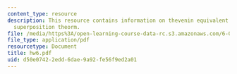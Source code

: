 ```yaml
---
content_type: resource
description: This resource contains information on thevenin equivalent circuits and
  superposition theorm.
file: /media/https%3A/open-learning-course-data-rc.s3.amazonaws.com/6-071j-introduction-to-electronics-signals-and-measurement-spring-2006/d50e07422edd6dae9a92fe56f9ed2a01_hw6.pdf
file_type: application/pdf
resourcetype: Document
title: hw6.pdf
uid: d50e0742-2edd-6dae-9a92-fe56f9ed2a01
---
```


